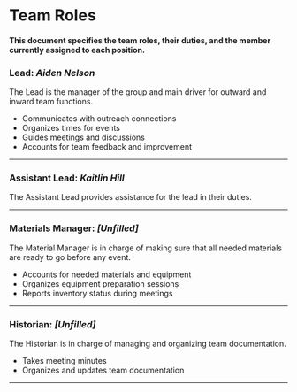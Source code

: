 # Team Roles
#### This document specifies the team roles, their duties, and the member currently assigned to each position.


### Lead: *Aiden Nelson*
The Lead is the manager of the group and main driver for outward and inward team functions.
* Communicates with outreach connections
* Organizes times for events
* Guides meetings and discussions
* Accounts for team feedback and improvement
___

### Assistant Lead: *Kaitlin Hill*
The Assistant Lead provides assistance for the lead in their duties.
___

### Materials Manager: *[Unfilled]*
The Material Manager is in charge of making sure that all needed materials are ready to go before any event.
* Accounts for needed materials and equipment
* Organizes equipment preparation sessions
* Reports inventory status during meetings
___

### Historian: *[Unfilled]*
The Historian is in charge of managing and organizing team documentation.
* Takes meeting minutes
* Organizes and updates team documentation
___
